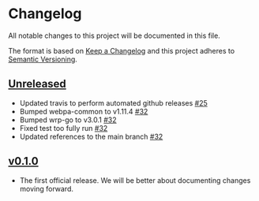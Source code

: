 # Changelog
All notable changes to this project will be documented in this file.

The format is based on [Keep a Changelog](http://keepachangelog.com/en/1.0.0/)
and this project adheres to [Semantic Versioning](http://semver.org/spec/v2.0.0.html).

## [Unreleased]
- Updated travis to perform automated github releases [#25](https://github.com/xmidt-org/kratos/pull/25)
- Bumped webpa-common to v1.11.4 [#32](https://github.com/xmidt-org/kratos/pull/32)
- Bumped wrp-go to v3.0.1 [#32](https://github.com/xmidt-org/kratos/pull/32)
- Fixed test too fully run [#32](https://github.com/xmidt-org/kratos/pull/32)
- Updated references to the main branch [#32](https://github.com/xmidt-org/kratos/pull/32)

## [v0.1.0]
 - The first official release. We will be better about documenting changes 
   moving forward.

[Unreleased]: https://github.com/xmidt-org/kratos/compare/v0.1.0...HEAD
[v0.1.0]: https://github.com/xmidt-org/kratos/compare/444a84c5bf3074f9a9eb16081273fd5bd8cb5ddb...v0.1.0
